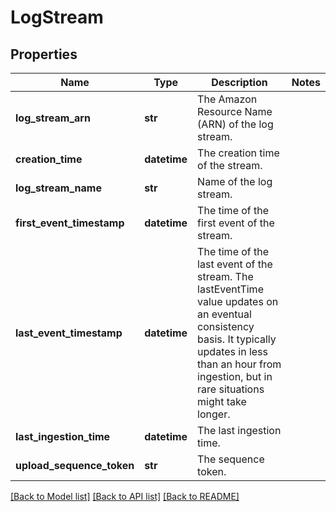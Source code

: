 # LogStream


## Properties
Name | Type | Description | Notes
------------ | ------------- | ------------- | -------------
**log_stream_arn** | **str** | The Amazon Resource Name (ARN) of the log stream. | 
**creation_time** | **datetime** | The creation time of the stream. | 
**log_stream_name** | **str** | Name of the log stream. | 
**first_event_timestamp** | **datetime** | The time of the first event of the stream. | 
**last_event_timestamp** | **datetime** | The time of the last event of the stream. The lastEventTime value updates on an eventual consistency basis. It typically updates in less than an hour from ingestion, but in rare situations might take longer. | 
**last_ingestion_time** | **datetime** | The last ingestion time. | 
**upload_sequence_token** | **str** | The sequence token. | 

[[Back to Model list]](../README.md#documentation-for-models) [[Back to API list]](../README.md#documentation-for-api-endpoints) [[Back to README]](../README.md)


